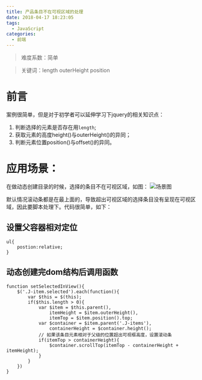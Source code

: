 ```yaml
---
title: 产品条目不在可视区域的处理
date: 2018-04-17 18:23:05
tags:
  - JavaScript
categories:
  - 前端
---
```

> 难度系数：简单

> 关键词：length outerHeight position   

# 前言
案例很简单，但是对于初学者可以延伸学习下jquery的相关知识点：
1. 判断选择的元素是否存在用`length`;
2. 获取元素的高度height()与outerHeight()的异同；
3. 判断元素位置position()与offset()的异同。

# 应用场景：
在做动态创建目录的时候，选择的条目不在可视区域，如图：
![场景图](selectedInView.jpg)

默认情况滚动条都是在最上面的，导致超出可视区域的选择条目没有呈现在可视区域，因此要脚本处理下。代码很简单，如下：
## 设置父容器相对定位
```
ul{
    postion:relative;
}
```
## 动态创建完dom结构后调用函数
```
function setSelectedInView(){
    $('.J-item.selected').each(function(){
        var $this = $(this);
        if($this.length > 0){
            var $item = $this.parent(),
                itemHeight = $item.outerHeight(),
                itemTop = $item.position().top;
            var $container = $item.parent('.J-items'),
                containerHeight = $container.height();
            // 如果该条目元素相对于父级的位置超出可视框高度，设置滚动条
            if(itemTop > containerHeight){
                $container.scrollTop(itemTop - containerHeight + itemHeight);
            }
        }
    })
}
```